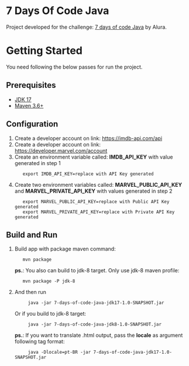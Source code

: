 # 7 Days Of Code Java

Project developed for the challenge: [7 days of code Java](https://7daysofcode.io/) by Alura.

# Getting Started

You need following the below passes for run the project.

## Prerequisites

* [JDK 17](https://jdk.java.net/17/)
* [Maven 3.6+](https://maven.apache.org/download.cgi)

## Configuration

1. Create a developer account on link: https://imdb-api.com/api
2. Create a developer account on link: https://developer.marvel.com/account
3. Create an environment variable called: **IMDB_API_KEY** with value generated in step 1
    ``` shell
       export IMDB_API_KEY=replace with API Key generated
    ```
4. Create two environment variables called: **MARVEL_PUBLIC_API_KEY** and **MARVEL_PRIVATE_API_KEY**
   with values generated in step 2
     ``` shell
        export MARVEL_PUBLIC_API_KEY=replace with Public API Key generated
        export MARVEL_PRIVATE_API_KEY=replace with Private API Key generated
     ```
   
## Build and Run

1. Build app with package maven command:
     ``` shell
        mvn package
     ```
   **ps.**: You also can build to jdk-8 target. Only use jdk-8 maven profile:
     ``` shell
        mvn package -P jdk-8
     ```
2. And then run 
   ``` shell
        java -jar 7-days-of-code-java-jdk17-1.0-SNAPSHOT.jar
     ```
   Or if you build to jdk-8 target:
   ``` shell
        java -jar 7-days-of-code-java-jdk8-1.0-SNAPSHOT.jar
     ```
   **ps.**: If you want to translate .html output, pass the **locale** as argument following tag format:

   ``` shell
        java -Dlocale=pt-BR -jar 7-days-of-code-java-jdk17-1.0-SNAPSHOT.jar
   ```
